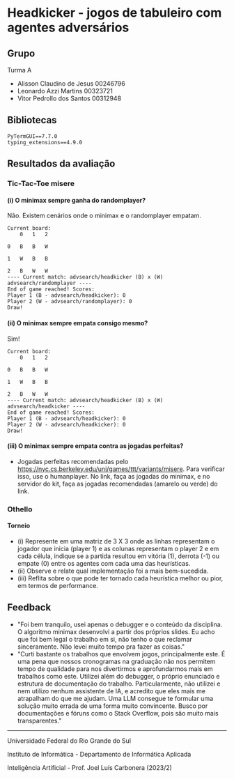 # Headkicker - jogos de tabuleiro com agentes adversários

## Grupo
Turma A

- Alisson Claudino de Jesus 00246796
- Leonardo Azzi Martins 00323721
- Vitor Pedrollo dos Santos 00312948

## Bibliotecas
```
PyTermGUI==7.7.0
typing_extensions==4.9.0
```

## Resultados da avaliação

### Tic-Tac-Toe misere
#### (i) O minimax sempre ganha do randomplayer?
Não. Existem cenários onde o minimax e o randomplayer empatam.
    
```
Current board:
    0   1   2
            
0   B   B   W
            
1   W   B   B
            
2   B   W   W
---- Current match: advsearch/headkicker (B) x (W) advsearch/randomplayer ----
End of game reached! Scores:
Player 1 (B - advsearch/headkicker): 0
Player 2 (W - advsearch/randomplayer): 0
Draw!
```

#### (ii) O minimax sempre empata consigo mesmo?
Sim!
```
Current board:
    0   1   2
             
0   B   B   W
             
1   W   B   B
             
2   B   W   W
---- Current match: advsearch/headkicker (B) x (W) advsearch/headkicker ----
End of game reached! Scores:
Player 1 (B - advsearch/headkicker): 0
Player 2 (W - advsearch/headkicker): 0
Draw!
```

#### (iii) O minimax sempre empata contra as jogadas perfeitas?
- Jogadas perfeitas recomendadas pelo https://nyc.cs.berkeley.edu/uni/games/ttt/variants/misere. Para verificar isso, use o humanplayer. No link, faça as jogadas do minimax, e no servidor do kit, faça as jogadas recomendadas (amarelo ou verde) do link.

### Othello
#### Torneio
- (i) Represente em uma matriz de 3 X 3 onde as linhas representam o jogador que inicia (player 1) e as colunas representam o player 2 e em cada célula, indique se a partida resultou em vitória (1), derrota (-1) ou empate (0) entre os agentes com cada uma das heurísticas.
- (ii) Observe e relate qual implementação foi a mais bem-sucedida.
- (iii) Reflita sobre o que pode ter tornado cada heurística melhor ou pior, em termos de performance.


## Feedback
- "Foi bem tranquilo, usei apenas o debugger e o conteúdo da disciplina. O algoritmo minimax desenvolvi a partir dos próprios slides. Eu acho que foi bem legal o trabalho em si, não tenho o que reclamar sinceramente. Não levei muito tempo pra fazer as coisas."
- "Curti bastante os trabalhos que envolvem jogos, principalmente este. É uma pena que nossos cronogramas na graduação não nos permitem tempo de qualidade para nos divertirmos e aprofundarmos mais em trabalhos como este. Utilizei além do debugger, o próprio enunciado e estrutura de documentação do trabalho. Particularmente, não utilizei e nem utilizo nenhum assistente de IA, e acredito que eles mais me atrapalham do que me ajudam. Uma LLM consegue te formular uma solução muito errada de uma forma muito convincente. Busco por documentações e fóruns como o Stack Overflow, pois são muito mais transparentes."

---
Universidade Federal do Rio Grande do Sul

Instituto de Informática - Departamento de Informática Aplicada

Inteligência Artificial - Prof. Joel Luís Carbonera (2023/2)